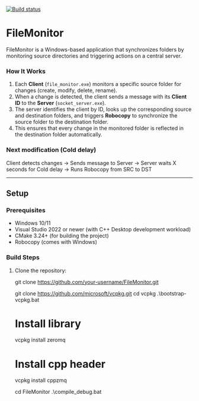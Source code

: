 [![Build status](https://ci.appveyor.com/api/projects/status/y8kbm1o1i8xs138c?svg=true)](https://ci.appveyor.com/project/ali-reza-zareian/filemonitor)

# FileMonitor

FileMonitor is a Windows-based application that synchronizes folders by monitoring source directories and triggering actions on a central server.  

### How It Works

1. Each **Client** (`file_monitor.exe`) monitors a specific source folder for changes (create, modify, delete, rename).  
2. When a change is detected, the client sends a message with its **Client ID** to the **Server** (`socket_server.exe`).  
3. The server identifies the client by ID, looks up the corresponding source and destination folders, and triggers **Robocopy** to synchronize the source folder to the destination folder.  
4. This ensures that every change in the monitored folder is reflected in the destination folder automatically. 

### Next modification (Cold delay)
Client detects changes → Sends message to Server → Server waits X seconds for Cold delay → Runs Robocopy from SRC to DST

---

## Setup

### Prerequisites
- Windows 10/11
- Visual Studio 2022 or newer (with C++ Desktop development workload)
- CMake 3.24+ (for building the project)
- Robocopy (comes with Windows)

### Build Steps
1. Clone the repository:
   
   git clone https://github.com/your-username/FileMonitor.git

   git clone https://github.com/microsoft/vcpkg.git
   cd vcpkg
   .\bootstrap-vcpkg.bat
   
   # Install library
   vcpkg install zeromq
   # Install cpp header
   vcpkg install cppzmq


   cd FileMonitor
   .\compile_debug.bat 

